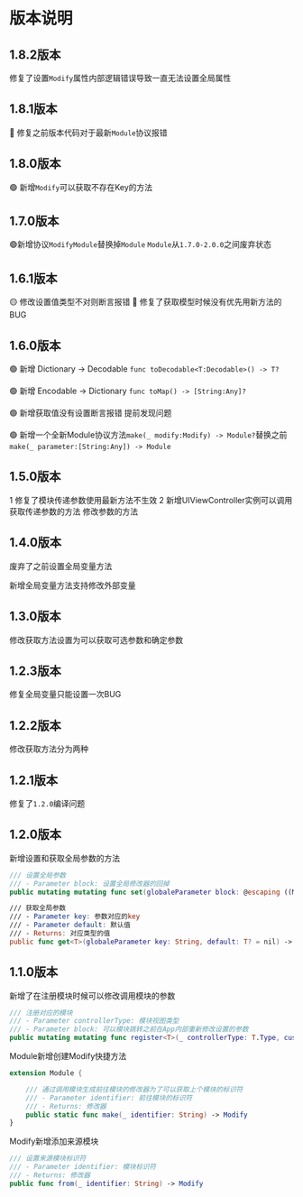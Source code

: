 # 版本说明

## 1.8.2版本

修复了设置`Modify`属性内部逻辑错误导致一直无法设置全局属性

## 1.8.1版本

🔴 修复之前版本代码对于最新`Module`协议报错

## 1.8.0版本

🟢 新增`Modify`可以获取不存在Key的方法

## 1.7.0版本

🟢新增协议`ModifyModule`替换掉`Module` `Module`从`1.7.0-2.0.0`之间废弃状态

## 1.6.1版本

🟡 修改设置值类型不对则断言报错
🔴 修复了获取模型时候没有优先用新方法的BUG

## 1.6.0版本

🟢 新增 Dictionary -> Decodable  `func toDecodable<T:Decodable>() -> T?`

🟢 新增 Encodable ->  Dictionary `func toMap() -> [String:Any]? `

🟢 新增获取值没有设置断言报错 提前发现问题

🟢 新增一个全新Module协议方法`make(_ modify:Modify) -> Module?`替换之前`make(_ parameter:[String:Any]) -> Module`

## 1.5.0版本

1 修复了模块传递参数使用最新方法不生效
2 新增UIViewController实例可以调用获取传递参数的方法 修改参数的方法

## 1.4.0版本

废弃了之前设置全局变量方法

新增全局变量方法支持修改外部变量

## 1.3.0版本

修改获取方法设置为可以获取可选参数和确定参数

## 1.2.3版本

修复全局变量只能设置一次BUG

## 1.2.2版本

修改获取方法分为两种

## 1.2.1版本

修复了`1.2.0`编译问题

## 1.2.0版本

新增设置和获取全局参数的方法

```swift
/// 设置全局参数
/// - Parameter block: 设置全局修改器的回掉
public mutating mutating func set(globaleParameter block: @escaping ((Modify) -> Modify))

/// 获取全局参数
/// - Parameter key: 参数对应的key
/// - Parameter default: 默认值
/// - Returns: 对应类型的值
public func get<T>(globaleParameter key: String, default: T? = nil) -> T?
```



## 1.1.0版本

新增了在注册模块时候可以修改调用模块的参数

```swift
/// 注册对应的模块
/// - Parameter controllerType: 模块视图类型
/// - Parameter block: 可以模块跳转之前在App内部重新修改设置的参数
public mutating mutating func register<T>(_ controllerType: T.Type, customModify block: ((Modify) -> Modify)? = nil) where T : ControllerCenter.Module
```

Module新增创建Modify快捷方法

```swift
extension Module {

    /// 通过调用模块生成前往模块的修改器为了可以获取上个模块的标识符
    /// - Parameter identifier: 前往模块的标识符
    /// - Returns: 修改器
    public static func make(_ identifier: String) -> Modify
}
```

Modify新增添加来源模块

```swift
/// 设置来源模块标识符
/// - Parameter identifier: 模块标识符
/// - Returns: 修改器
public func from(_ identifier: String) -> Modify
```

